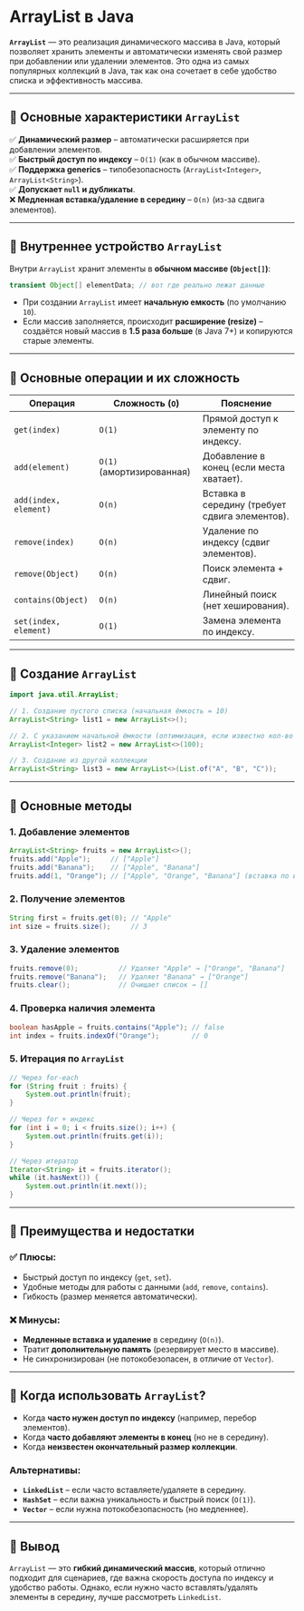 # **ArrayList в Java**  

**`ArrayList`** — это реализация динамического массива в Java, который позволяет хранить элементы и автоматически изменять свой размер при добавлении или удалении элементов. Это одна из самых популярных коллекций в Java, так как она сочетает в себе удобство списка и эффективность массива.  

---

## 🔹 **Основные характеристики `ArrayList`**
✅ **Динамический размер** – автоматически расширяется при добавлении элементов.  
✅ **Быстрый доступ по индексу** – `O(1)` (как в обычном массиве).  
✅ **Поддержка generics** – типобезопасность (`ArrayList<Integer>`, `ArrayList<String>`).  
✅ **Допускает `null` и дубликаты**.  
❌ **Медленная вставка/удаление в середину** – `O(n)` (из-за сдвига элементов).  

---

## 🔹 **Внутреннее устройство `ArrayList`**
Внутри `ArrayList` хранит элементы в **обычном массиве (`Object[]`)**:  
```java
transient Object[] elementData; // вот где реально лежат данные
```
- При создании `ArrayList` имеет **начальную емкость** (по умолчанию `10`).  
- Если массив заполняется, происходит **расширение (resize)** – создаётся новый массив в **1.5 раза больше** (в Java 7+) и копируются старые элементы.  

---

## 🔹 **Основные операции и их сложность**
| Операция            | Сложность (`O`) | Пояснение |
|---------------------|----------------|-----------|
| `get(index)`        | `O(1)`         | Прямой доступ к элементу по индексу. |
| `add(element)`      | `O(1)` (амортизированная) | Добавление в конец (если места хватает). |
| `add(index, element)` | `O(n)`       | Вставка в середину (требует сдвига элементов). |
| `remove(index)`     | `O(n)`         | Удаление по индексу (сдвиг элементов). |
| `remove(Object)`    | `O(n)`         | Поиск элемента + сдвиг. |
| `contains(Object)`  | `O(n)`         | Линейный поиск (нет хеширования). |
| `set(index, element)` | `O(1)`      | Замена элемента по индексу. |

---

## 🔹 **Создание `ArrayList`**
```java
import java.util.ArrayList;

// 1. Создание пустого списка (начальная ёмкость = 10)
ArrayList<String> list1 = new ArrayList<>();  

// 2. С указанием начальной ёмкости (оптимизация, если известно кол-во элементов)
ArrayList<Integer> list2 = new ArrayList<>(100);  

// 3. Создание из другой коллекции
ArrayList<String> list3 = new ArrayList<>(List.of("A", "B", "C"));
```

---

## 🔹 **Основные методы**
### **1. Добавление элементов**
```java
ArrayList<String> fruits = new ArrayList<>();
fruits.add("Apple");     // ["Apple"]
fruits.add("Banana");    // ["Apple", "Banana"]
fruits.add(1, "Orange"); // ["Apple", "Orange", "Banana"] (вставка по индексу)
```

### **2. Получение элементов**
```java
String first = fruits.get(0); // "Apple"
int size = fruits.size();     // 3
```

### **3. Удаление элементов**
```java
fruits.remove(0);          // Удаляет "Apple" → ["Orange", "Banana"]
fruits.remove("Banana");   // Удаляет "Banana" → ["Orange"]
fruits.clear();            // Очищает список → []
```

### **4. Проверка наличия элемента**
```java
boolean hasApple = fruits.contains("Apple"); // false
int index = fruits.indexOf("Orange");        // 0
```

### **5. Итерация по `ArrayList`**
```java
// Через for-each
for (String fruit : fruits) {
    System.out.println(fruit);
}

// Через for + индекс
for (int i = 0; i < fruits.size(); i++) {
    System.out.println(fruits.get(i));
}

// Через итератор
Iterator<String> it = fruits.iterator();
while (it.hasNext()) {
    System.out.println(it.next());
}
```

---

## 🔹 **Преимущества и недостатки**
### ✅ **Плюсы**:
- Быстрый доступ по индексу (`get`, `set`).  
- Удобные методы для работы с данными (`add`, `remove`, `contains`).  
- Гибкость (размер меняется автоматически).  

### ❌ **Минусы**:
- **Медленные вставка и удаление** в середину (`O(n)`).  
- Тратит **дополнительную память** (резервирует место в массиве).  
- Не синхронизирован (не потокобезопасен, в отличие от `Vector`).  

---

## 🔹 **Когда использовать `ArrayList`?**
- Когда **часто нужен доступ по индексу** (например, перебор элементов).  
- Когда **часто добавляют элементы в конец** (но не в середину).  
- Когда **неизвестен окончательный размер коллекции**.  

### **Альтернативы**:
- **`LinkedList`** – если часто вставляете/удаляете в середину.  
- **`HashSet`** – если важна уникальность и быстрый поиск (`O(1)`).  
- **`Vector`** – если нужна потокобезопасность (но медленнее).  

---

## 🔹 **Вывод**
`ArrayList` — это **гибкий динамический массив**, который отлично подходит для сценариев, где важна скорость доступа по индексу и удобство работы. Однако, если нужно часто вставлять/удалять элементы в середину, лучше рассмотреть `LinkedList`.